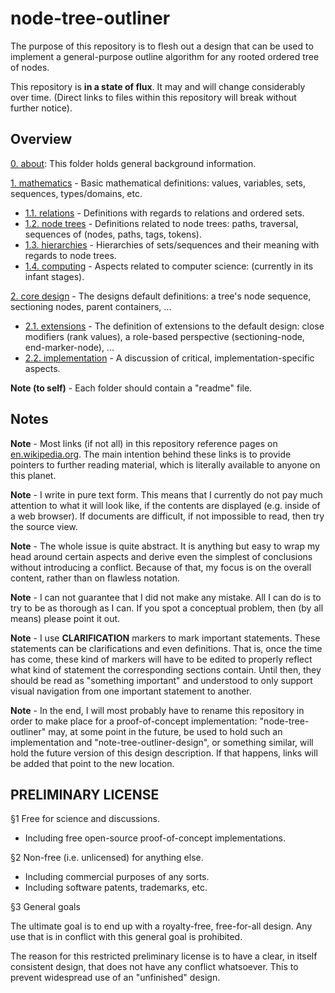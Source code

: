 
<!-- ======================================================================= -->
# node-tree-outliner

The purpose of this repository is to flesh out a design that can be used to
implement a general-purpose outline algorithm for any rooted ordered tree of
nodes.

This repository is **in a state of flux**. It may and will change considerably
over time. (Direct links to files within this repository will break without
further notice).

<!-- ======================================================================= -->
## Overview

[0. about](./0-0-about): This folder holds general background information.

[1. mathematics](./1-0-mathematics) - Basic mathematical definitions:
values, variables, sets, sequences, types/domains, etc.

* [1.1. relations](./1-1-relations) - Definitions with regards to relations
  and ordered sets.
* [1.2. node trees](./1-2-node-trees) - Definitions related to node trees:
  paths, traversal, sequences of (nodes, paths, tags, tokens).
* [1.3. hierarchies](./1-3-hierarchies) - Hierarchies of sets/sequences
  and their meaning with regards to node trees.
* [1.4. computing](./1-4-computing) - Aspects related to computer science:
  (currently in its infant stages).

[2. core design](./2-0-core-design) - The designs default definitions:
a tree's node sequence, sectioning nodes, parent containers, ...

* [2.1. extensions](./2-1-extensions) - The definition of extensions to the
  default design: close modifiers (rank values), a role-based perspective
  (sectioning-node, end-marker-node), ...
* [2.2. implementation](./2-2-implementation) - A discussion of critical,
  implementation-specific aspects.

**Note (to self)** -
Each folder should contain a "readme" file.

<!-- ======================================================================= -->
## Notes

**Note** -
Most links (if not all) in this repository reference pages on
[en.wikipedia.org](https://en.wikipedia.org/).
The main intention behind these links is to provide pointers to further
reading material, which is literally available to anyone on this planet.

**Note** -
I write in pure text form. This means that I currently do not pay much attention
to what it will look like, if the contents are displayed (e.g. inside of a web
browser). If documents are difficult, if not impossible to read, then try the
source view.

**Note** -
The whole issue is quite abstract. It is anything but easy to wrap my head
around certain aspects and derive even the simplest of conclusions without
introducing a conflict. Because of that, my focus is on the overall content,
rather than on flawless notation.

**Note** -
I can not guarantee that I did not make any mistake. All I can do is to try to
be as thorough as I can. If you spot a conceptual problem, then (by all means)
please point it out.

**Note** -
I use **CLARIFICATION** markers to mark important statements. These statements
can be clarifications and even definitions. That is, once the time has come,
these kind of markers will have to be edited to properly reflect what kind of
statement the corresponding sections contain. Until then, they should be read
as "something important" and understood to only support visual navigation from
one important statement to another.

**Note** -
In the end, I will most probably have to rename this repository in order to
make place for a proof-of-concept implementation: "node-tree-outliner" may,
at some point in the future, be used to hold such an implementation and
"note-tree-outliner-design", or something similar, will hold the future
version of this design description. If that happens, links will be added that
point to the new location.

<!-- ======================================================================= -->
## PRELIMINARY LICENSE

§1 Free for science and discussions.

* Including free open-source proof-of-concept implementations.

§2 Non-free (i.e. unlicensed) for anything else.

* Including commercial purposes of any sorts.
* Including software patents, trademarks, etc.

§3 General goals

The ultimate goal is to end up with a royalty-free, free-for-all design.
Any use that is in conflict with this general goal is prohibited.

The reason for this restricted preliminary license is to have a clear,
in itself consistent design, that does not have any conflict whatsoever.
This to prevent widespread use of an "unfinished" design.
